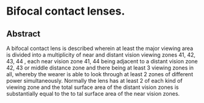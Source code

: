 # Bifocal contact lenses.

## Abstract
A bifocal contact lens is described wherein at least the major viewing area is divided into a multiplicity of near and distant vision viewing zones 41, 42, 43, 44 , each near vision zone 41, 44 being adjacent to a distant vision zone 42, 43 or middle distance zone and there being at least 3 viewing zones in all, whereby the wearer is able to look through at least 2 zones of different power simultaneously. Normally the lens has at least 2 of each kind of viewing zone and the total surface area of the distant vision zones is substantially equal to the to tal surface area of the near vision zones.